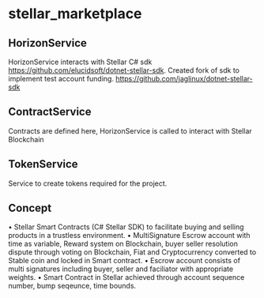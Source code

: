 # stellar_marketplace
## HorizonService
HorizonService interacts with Stellar C# sdk https://github.com/elucidsoft/dotnet-stellar-sdk. 
Created fork of sdk to implement test account funding.
https://github.com/jaglinux/dotnet-stellar-sdk

## ContractService
Contracts are defined here, HorizonService is called to interact with Stellar Blockchain

## TokenService
Service to create tokens required for the project.

## Concept
•	Stellar Smart Contracts (C# Stellar SDK) to facilitate buying and selling products in a trustless environment.
•	MultiSignature Escrow account with time as variable, Reward system on Blockchain, buyer seller resolution dispute through voting on Blockchain, Fiat and Cryptocurrency converted to Stable coin and locked in Smart contract.
•	Escrow account consists of multi signatures including buyer, seller and faciliator with
appropriate weights. 
•	Smart Contract in Stellar achieved through account sequence number, bump seqeunce, time bounds.
